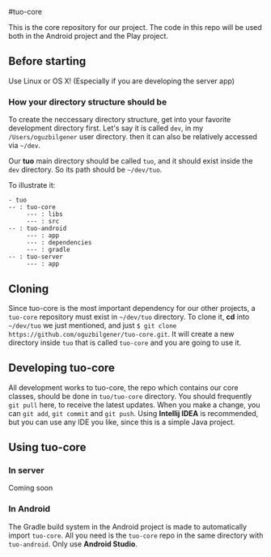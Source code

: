 #tuo-core

This is the core repository for our project. The code in this repo will be used both in the Android project and the Play project.

## Before starting
Use Linux or OS X! (Especially if you are developing the server app)
### How your directory structure should be
To create the neccessary directory structure, get into your favorite development directory first. Let's say it is called `dev`, in my `/Users/oguzbilgener` user directory. then it can also be relatively accessed via `~/dev`.

Our **tuo** main directory should be called `tuo`, and it should exist inside the `dev` directory. So its path should be `~/dev/tuo`.

To illustrate it:
```
- tuo
-- : tuo-core
	 --- : libs
	 --- : src
-- : tuo-android
	 --- : app
	 --- : dependencies
	 --- : gradle
-- : tuo-server
	 --- : app
```


## Cloning
Since tuo-core is the most important dependency for our other projects, a `tuo-core` repository must exist in `~/dev/tuo` directory. To clone it, **cd** into `~/dev/tuo` we just mentioned, and just `$ git clone https://github.com/oguzbilgener/tuo-core.git`. It will create a new directory inside `tuo` that is called `tuo-core` and you are going to use it.

## Developing tuo-core
All development works to tuo-core, the repo which contains our core classes, should be done in `tuo/tuo-core` directory. You should frequently `git pull` here, to receive the latest updates. When you make a change, you can `git add`, `git commit` and `git push`. Using **Intellij IDEA** is recommended, but you can use any IDE you like, since this is a simple Java project.

## Using tuo-core
### In server
Coming soon
### In Android
The Gradle build system in the Android project is made to automatically import `tuo-core`. All you need is the `tuo-core` repo in the same directory with `tuo-android`. Only use **Android Studio**.
